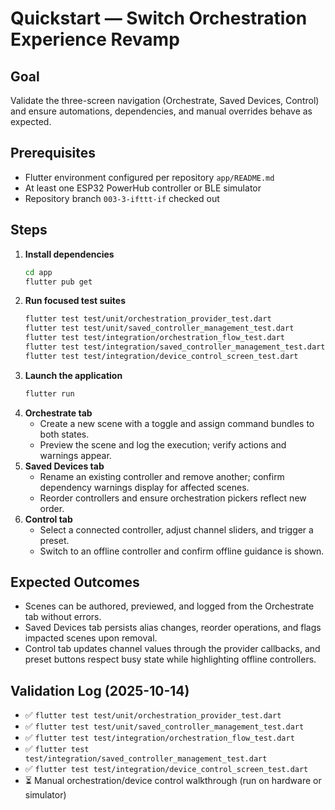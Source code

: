 # Quickstart — Switch Orchestration Experience Revamp

## Goal
Validate the three-screen navigation (Orchestrate, Saved Devices, Control) and ensure automations, dependencies, and manual overrides behave as expected.

## Prerequisites
- Flutter environment configured per repository `app/README.md`
- At least one ESP32 PowerHub controller or BLE simulator
- Repository branch `003-3-ifttt-if` checked out

## Steps
1. **Install dependencies**
   ```bash
   cd app
   flutter pub get
   ```
2. **Run focused test suites**
   ```bash
   flutter test test/unit/orchestration_provider_test.dart
   flutter test test/unit/saved_controller_management_test.dart
   flutter test test/integration/orchestration_flow_test.dart
   flutter test test/integration/saved_controller_management_test.dart
   flutter test test/integration/device_control_screen_test.dart
   ```
3. **Launch the application**
   ```bash
   flutter run
   ```
4. **Orchestrate tab**
   - Create a new scene with a toggle and assign command bundles to both states.
   - Preview the scene and log the execution; verify actions and warnings appear.
5. **Saved Devices tab**
   - Rename an existing controller and remove another; confirm dependency warnings display for affected scenes.
   - Reorder controllers and ensure orchestration pickers reflect new order.
6. **Control tab**
   - Select a connected controller, adjust channel sliders, and trigger a preset.
   - Switch to an offline controller and confirm offline guidance is shown.

## Expected Outcomes
- Scenes can be authored, previewed, and logged from the Orchestrate tab without errors.
- Saved Devices tab persists alias changes, reorder operations, and flags impacted scenes upon removal.
- Control tab updates channel values through the provider callbacks, and preset buttons respect busy state while highlighting offline controllers.

## Validation Log (2025-10-14)

- ✅ `flutter test test/unit/orchestration_provider_test.dart`
- ✅ `flutter test test/unit/saved_controller_management_test.dart`
- ✅ `flutter test test/integration/orchestration_flow_test.dart`
- ✅ `flutter test test/integration/saved_controller_management_test.dart`
- ✅ `flutter test test/integration/device_control_screen_test.dart`
- ⏳ Manual orchestration/device control walkthrough (run on hardware or simulator)

